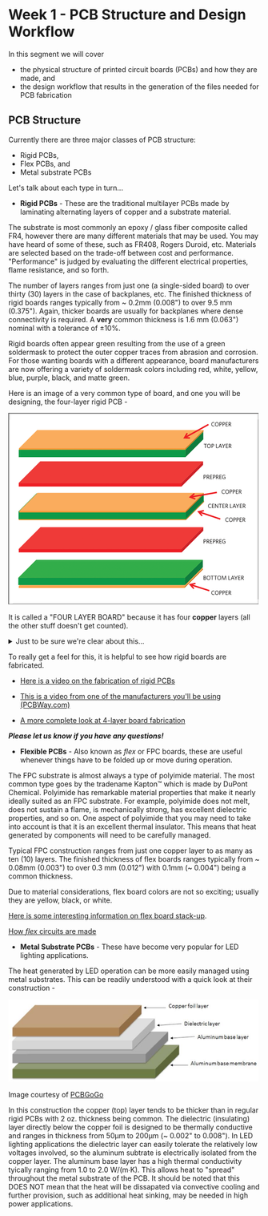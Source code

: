 # Week 1 - PCB Structure and Design Workflow

In this segment we will cover
* the physical structure of printed circuit boards (PCBs) and how they are made, and
* the design workflow that results in the generation of the files needed for PCB fabrication

## PCB Structure
Currently there are three major classes of PCB structure:
* Rigid PCBs,
* Flex PCBs, and
* Metal substrate PCBs

Let's talk about each type in turn...


* __Rigid PCBs__ - These are the traditional multilayer PCBs made by laminating alternating layers of copper and a substrate material.

The substrate is most commonly an epoxy / glass fiber composite called FR4, however there are many different materials that may be used. You may have heard of some of these, such as FR408, Rogers Duroid, etc. Materials are selected based on the trade-off between cost and performance. "Performance" is judged by evaluating the different electrical properties, flame resistance, and so forth.

The number of layers ranges from just one (a single-sided board) to over thirty (30) layers in the case of backplanes, etc. The finished thickness of rigid boards ranges typically from ~ 0.2mm (0.008") to over 9.5 mm (0.375"). Again, thicker boards are usually for backplanes where dense connectivity is required. A **very** common thickness is 1.6 mm (0.063") nominal with a tolerance of ±10%.

Rigid boards often appear green resulting from the use of a green soldermask to protect the outer copper traces from abrasion and corrosion. For those wanting boards with a different appearance, board manufacturers are now offering a variety of soldermask colors including red, white, yellow, blue, purple, black, and matte green.

Here is an image of a very common type of board, and one you will be designing, the four-layer rigid PCB -

<img src="../../Week_1/Images/4-layer.png" width="500"/>

It is called a "FOUR LAYER BOARD" because it has four __copper__ layers (all the other stuff doesn't get counted).

<details>
  <summary>Just to be sure we're clear about this...</summary>
  
  FOR A "FOUR" LAYER BOARD WE NEED:
  
1. Top Silkscreen ---------------------------------------> (Gerber file)
1. Top Soldermask ---------------------------------------> (Gerber file)
1. Top Copper -------------------------------------------> (Gerber file)
1. Inner Layer #1 ---------------------------------------> (Gerber file)
1. Inner Layer #2 ---------------------------------------> (Gerber file)
1. Bottom Copper ----------------------------------------> (Gerber file)
1. Bottom Soldermask ------------------------------------> (Gerber file)
1. Bottom Silkscreen ------------------------------------> (Gerber file)
1. NC Drill file for Plated Through Holes (PTH) ---------> (Excellon file)
1. NC Drill file for Non-Plated Through Holes (NPTH) ----> (Excellon file)
1.  FAB Drawing (usually .pdf file) that specifies stackup, dimensions, tolerances, etc.

And *YOU'RE* going to make them all!! YAY!!

</details>

To really get a feel for this, it is helpful to see how rigid boards are fabricated.

* [Here is a video on the fabrication of rigid PCBs](https://www.youtube.com/watch?v=wmr-Sr-qd90&t=9s)

* [This is a video from one of the manufacturers you'll be using (PCBWay.com)](https://www.youtube.com/watch?v=o8NOK1JJbgw&t=104s)

* [A more complete look at 4-layer board fabrication](https://www.youtube.com/watch?v=sIV0icM_Ujo&t=394s)

__*Please let us know if you have any questions!*__

* __Flexible PCBs__ - Also known as *flex* or FPC boards, these are useful whenever things have to be folded up or move during operation.

The FPC substrate is almost always a type of polyimide material. The most common type goes by the tradename Kapton™ which is made by DuPont Chemical. Polyimide has remarkable material properties that make it nearly ideally suited as an FPC substrate. For example, polyimide does not melt, does not sustain a flame, is mechanically strong, has excellent dielectric properties, and so on. One aspect of polyimide that you may need to take into account is that it is an excellent thermal insulator. This means that heat generated by components will need to be carefully managed.

Typical FPC construction ranges from just one copper layer to as many as ten (10) layers. The finished thickness of flex boards ranges typically from ~ 0.08mm (0.003") to over 0.3 mm (0.012") with 0.1mm (~ 0.004") being a common thickness.

Due to material considerations, flex board colors are not so exciting; usually they are yellow, black, or white.

[Here is some interesting information on flex board stack-up](https://www.pcbway.com/pcb_prototype/Stack_up_for_FPC.html).


[How *flex* circuits are made](https://www.youtube.com/watch?v=C-2ysGoCRoo)


* __Metal Substrate PCBs__ - These have become very popular for LED lighting applications.

The heat generated by LED operation can be more easily managed using metal substrates. This can be readily understood with a quick look at their construction -

<img src="../../Week_1/Images/MetalSubstrate.png" width="500"/>

Image courtesy of [PCBGoGo](https://www.pcbgogo.com)

In this construction the copper (top) layer tends to be thicker than in regular rigid PCBs with 2 oz. thickness being common. The dielectric (insulating) layer directly below the copper foil is designed to be thermally conductive and ranges in thickness from 50µm to 200µm (~ 0.002" to 0.008"). In LED lighting applications the dielectric layer can easily tolerate the relatively low voltages involved, so the aluminum subtrate is electrically isolated from the copper layer. The aluminum base layer has a high thermal conductivity tyically ranging from 1.0 to 2.0 W/(m∙K). This allows heat to "spread" throughout the metal substrate of the PCB. It should be noted that this DOES NOT mean that the heat will be dissapated via convective cooling and further provision, such as additional heat sinking, may be needed in high power applications.
